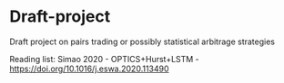 # Draft-project
Draft project on pairs trading or possibly statistical arbitrage strategies

Reading list:
Simao 2020 - OPTICS+Hurst+LSTM - https://doi.org/10.1016/j.eswa.2020.113490
